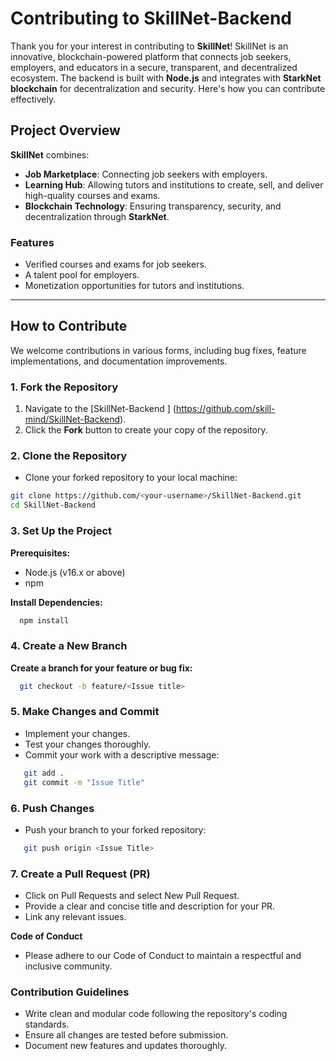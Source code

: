 

# Contributing to SkillNet-Backend

Thank you for your interest in contributing to **SkillNet**! SkillNet is an innovative, blockchain-powered platform that connects job seekers, employers, and educators in a secure, transparent, and decentralized ecosystem. The backend is built with **Node.js** and integrates with **StarkNet blockchain** for decentralization and security. Here's how you can contribute effectively.

## Project Overview

**SkillNet** combines:
- **Job Marketplace**: Connecting job seekers with employers.
- **Learning Hub**: Allowing tutors and institutions to create, sell, and deliver high-quality courses and exams.
- **Blockchain Technology**: Ensuring transparency, security, and decentralization through **StarkNet**.

### Features
- Verified courses and exams for job seekers.
- A talent pool for employers.
- Monetization opportunities for tutors and institutions.

---

## How to Contribute

We welcome contributions in various forms, including bug fixes, feature implementations, and documentation improvements.

### 1. Fork the Repository
1. Navigate to the [SkillNet-Backend ]
(https://github.com/skill-mind/SkillNet-Backend).
2. Click the **Fork** button to create your copy of the repository.

### 2. Clone the Repository
- Clone your forked repository to your local machine:
```bash
git clone https://github.com/<your-username>/SkillNet-Backend.git
cd SkillNet-Backend
```

### 3. Set Up the Project
**Prerequisites:**

- Node.js (v16.x or above)
- npm 

**Install Dependencies:**

```bash
  npm install
```
### 4. Create a New Branch

**Create a branch for your feature or bug fix:**
```bash
  git checkout -b feature/<Issue title>
```

### 5. Make Changes and Commit

- Implement your changes.
- Test your changes thoroughly.
- Commit your work with a descriptive message:

```bash
   git add .
   git commit -m "Issue Title"
```

### 6. Push Changes
 - Push your branch to your forked repository:

```bash
   git push origin <Issue Title>
```

### 7. Create a Pull Request (PR)

- Click on Pull Requests and select New Pull Request.
- Provide a clear and concise title and description for your PR.
- Link any relevant issues.

**Code of Conduct**

- Please adhere to our Code of Conduct to maintain a respectful and inclusive community.

### Contribution Guidelines
- Write clean and modular code following the repository's coding standards.
- Ensure all changes are tested before submission.
- Document new features and updates thoroughly.
